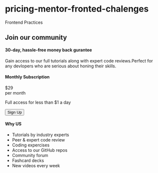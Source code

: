 # pricing-mentor-fronted-chalenges
Frontend Practices

<html>
  <head>
    <title>Price Card</title>
    <link rel="preconnect" href="https://fonts.googleapis.com">
    <link rel="preconnect" href="https://fonts.gstatic.com" crossorigin>
    <link href="https://fonts.googleapis.com/css2?family=Hind+Madurai:wght@300&family=Karla:wght@400;700&display=swap" rel="stylesheet">
    <link href="./style.css" rel="stylesheet">
  </head>
  <body>
    <div class="main">
        <div class="Top-section">
          <h2>Join our community</h2>
          <h4>30-day, hassle-free money back gurantee</h4>
          <p>Gain access to our full tutorials along with expert code reviews.Perfect for any devlopers who are serious about honing their skills.</p>
          </div>
          <div class="bottom-section">
            <div class="bottom-left">
               <h4>Monthly Subscription</h4>
              <div class="price-continer">
              <div class="price">$29 </div><span> </span><div class="price-freq">     per month</div>
               </div>
                <p>Full access for less than $1 a day</p>
              <button onclick="alertm()">Sign Up</button>
            </div><div class="bottom-right">
            <h4>
              Why US
            </h4>
              <ul>
                <li>Tutorials by industry experts</li>
                <li>Peer & expert code review</li>
                <li>Coding expercises</li>
                <li>Access to our GitHub repos</li>
                <li>Community forum</li>
                <li>Fashcard decks</li>
                <li>New videos every week </li>
              </ul>
            </div>
        </div>  
        </div>
    <script src="./index.js"><script/>
  </body>
</html>
